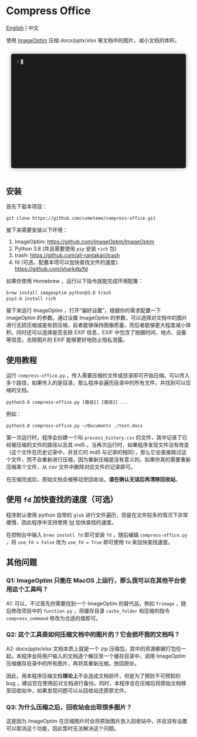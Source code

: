 # Compress Office 

[English](README.md) | 中文

使用 [ImageOptim](https://github.com/ImageOptim/ImageOptim) 压缩 docx/pptx/xlsx 等文档中的图片，减小文档的体积。

![screenshot](screenshot/example.gif)

## 安装

首先下载本项目：

```
git clone https://github.com/cometeme/compress-office.git
```

接下来需要安装以下环境：

1. ImageOptim: https://github.com/ImageOptim/ImageOptim
2. Python 3.8 (并且需要使用 `pip` 安装 `rich` 包)
3. trash: https://github.com/ali-rantakari/trash
4. fd (可选，配置本项可以加快查找文件的速度): https://github.com/sharkdp/fd

如果你使用 Homebrew ，运行以下指令就能完成环境配置：

```
brew install imageoptim python@3.8 trash
pip3.8 install rich
```

接下来运行 ImageOptim ，打开“偏好设置”，根据你的需求配置一下 ImageOptim 的参数。通过设置 ImageOptim 的参数，可以选择对文档中的图片进行无损压缩或是有损压缩，前者能够保持图像质量，而后者能够更大程度减小体积。同时还可以选择是否去除 EXIF 信息，EXIF 中包含了拍摄时间、地点、设备等信息，去除图片的 EXIF 能够更好地防止隐私泄露。

## 使用教程

运行 `compress-office.py` ，传入需要压缩的文件或目录即可开始压缩。可以传入多个路径，如果传入的是目录，那么程序会遍历目录中的所有文件，并找到可以压缩的文档。

```
python3.8 compress-office.py [路径1] [路径2] ...
```

例如：

```
python3.8 compress-office.py ~/Documents ./test.docx
```

第一次运行时，程序会创建一个叫 `process_history.csv` 的文件，其中记录了已经被压缩的文件的路径以及其 md5 。当再次运行时，如果程序发现文件没有改变（这个文件在历史记录中，并且它的 md5 与记录的相同），那么它会直接跳过这个文件，而不会重新进行压缩，因为重新压缩是没有意义的。如果你真的需要重新压缩某个文件，从 csv 文件中删除对应文件的记录即可。

在压缩完成后，原始文档会被移动至回收站，**请在确认无误后再清除回收站**。

## 使用 `fd` 加快查找的速度（可选）

程序默认使用 python 自带的 `glob` 进行文件遍历，但是在文件较多的情况下非常缓慢，因此程序中支持使用 [fd](https://github.com/sharkdp/fd) 加快查找的速度。

在控制台中输入 `brew install fd` 即可安装 `fd` ，随后编辑 `compress-office.py` ，将 `use_fd = False` 改为 `use_fd = True` 即可使用 `fd` 来加快查找速度。

## 其他问题

### Q1: ImageOptim 只能在 MacOS 上运行，那么我可以在其他平台使用这个工具吗？

A1: 可以，不过首先你需要找到一个 ImageOptim 的替代品，例如 `Trimage` ，随后修改项目中的 `function.py` ，将缓存目录 `cache_folder` 和压缩的指令 `compress_command` 修改为合适的值即可。

### Q2: 这个工具是如何压缩文档中的图片的？它会损坏我的文档吗？

A2: docx/pptx/xlsx 文档本质上就是一个 zip 压缩包，其中的资源都被打包在一起。本程序会将用户输入的文档逐个解压至一个缓存目录中，调用 ImageOptim 压缩缓存目录中的所有图片，再将其重新压缩，放回原处。

因此，用本程序压缩文档**理论上**不会造成文档损坏，但是为了预防不可预知的 bug ，建议您在使用前对文档进行备份。同时，本程序会在压缩后将原始文档移至回收站中，如果发现问题可以从回收站还原原文件。

### Q3: 为什么压缩之后，回收站会出现很多图片？

这是因为 ImageOptim 在压缩图片时会将原始图片放入回收站中，并且没有设置可以取消这个功能，因此暂时无法解决这个问题。
